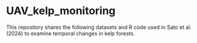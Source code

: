 # UAV_kelp_monitoring
This repository shares the following datasets and R code used in Sato et al. (2024) to examine temporal changes in kelp forests.  
